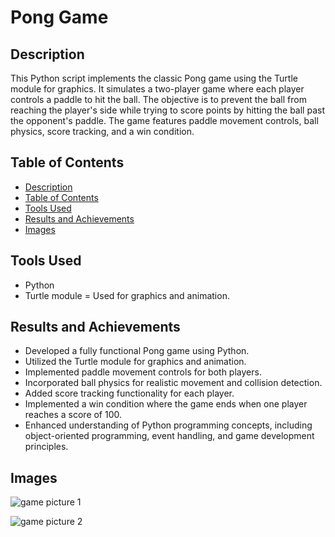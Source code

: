 # Pong Game

## Description
This Python script implements the classic Pong game using the Turtle module for graphics. It simulates a two-player game where each player controls a paddle to hit the ball. The objective is to prevent the ball from reaching the player's side while trying to score points by hitting the ball past the opponent's paddle. The game features paddle movement controls, ball physics, score tracking, and a win condition.

## Table of Contents
- [Description](#description)
- [Table of Contents](#table-of-contents)
- [Tools Used](#tools-used)
- [Results and Achievements](#results-and-achievements)
- [Images](#images)

## Tools Used
- Python
- Turtle module = Used for graphics and animation.

## Results and Achievements
- Developed a fully functional Pong game using Python.
- Utilized the Turtle module for graphics and animation.
- Implemented paddle movement controls for both players.
- Incorporated ball physics for realistic movement and collision detection.
- Added score tracking functionality for each player.
- Implemented a win condition where the game ends when one player reaches a score of 100.
- Enhanced understanding of Python programming concepts, including object-oriented programming, event handling, and game development principles.

  
## Images
![game picture 1](https://github.com/bardack134/PONG-game/assets/142977989/02d3a410-1ab5-4d96-8d88-83a1a1de3a0b)


![game picture 2](https://github.com/bardack134/PONG-game/assets/142977989/77e6e235-76c8-4297-9add-7821bc5d9d22)

